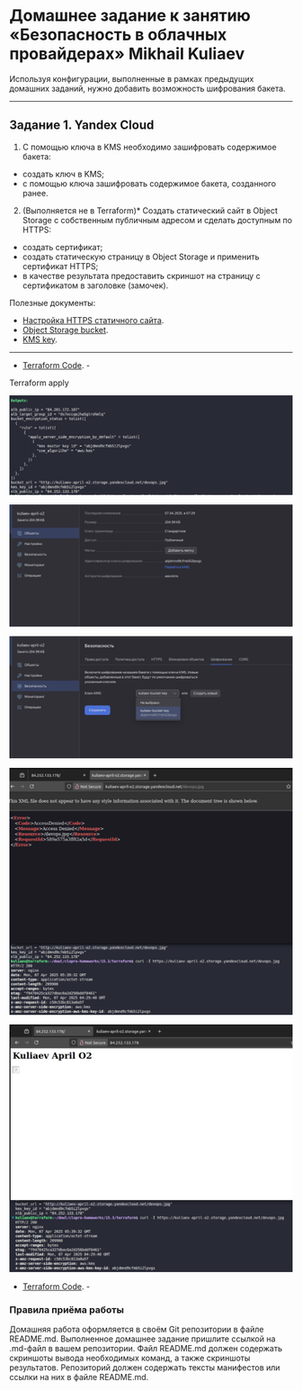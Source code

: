 # Домашнее задание к занятию «Безопасность в облачных провайдерах»  Mikhail Kuliaev

Используя конфигурации, выполненные в рамках предыдущих домашних заданий, нужно добавить возможность шифрования бакета.

---
## Задание 1. Yandex Cloud   

1. С помощью ключа в KMS необходимо зашифровать содержимое бакета:

 - создать ключ в KMS;
 - с помощью ключа зашифровать содержимое бакета, созданного ранее.
2. (Выполняется не в Terraform)* Создать статический сайт в Object Storage c собственным публичным адресом и сделать доступным по HTTPS:

 - создать сертификат;
 - создать статическую страницу в Object Storage и применить сертификат HTTPS;
 - в качестве результата предоставить скриншот на страницу с сертификатом в заголовке (замочек).

Полезные документы:

- [Настройка HTTPS статичного сайта](https://cloud.yandex.ru/docs/storage/operations/hosting/certificate).
- [Object Storage bucket](https://registry.terraform.io/providers/yandex-cloud/yandex/latest/docs/resources/storage_bucket).
- [KMS key](https://registry.terraform.io/providers/yandex-cloud/yandex/latest/docs/resources/kms_symmetric_key).

--- 
- [Terraform Code](https://github.com/stitsyuk98/sys-pattern-homework_git/blob/main/15.3/terraform). -

Terraform apply

![11-04-01](https://github.com/stitsyuk98/sys-pattern-homework_git/blob/main/15.3/png/15.3-1-1.png)



![11-04-01](https://github.com/stitsyuk98/sys-pattern-homework_git/blob/main/15.3/png/15.3-1.png)


![11-04-01](https://github.com/stitsyuk98/sys-pattern-homework_git/blob/main/15.3/png/15.3-2.png)


![11-04-01](https://github.com/stitsyuk98/sys-pattern-homework_git/blob/main/15.3/png/15.3-4.png)


![11-04-01](https://github.com/stitsyuk98/sys-pattern-homework_git/blob/main/15.3/png/15.3-3.png)



- [Terraform Code](https://github.com/stitsyuk98/sys-pattern-homework_git/blob/main/15.3/terraform). -

### Правила приёма работы

Домашняя работа оформляется в своём Git репозитории в файле README.md. Выполненное домашнее задание пришлите ссылкой на .md-файл в вашем репозитории.
Файл README.md должен содержать скриншоты вывода необходимых команд, а также скриншоты результатов.
Репозиторий должен содержать тексты манифестов или ссылки на них в файле README.md.
